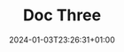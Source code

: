---
weight: 999
title: "Doc Three"
description: ""
icon: "article"
date: "2024-01-03T23:26:31+01:00"
lastmod: "2024-01-03T23:26:31+01:00"
draft: true
toc: true
---